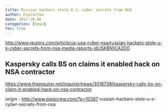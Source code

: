 ```yaml
---
title: Russian hackers stole U.S. cyber secrets from NSA
author: PipisCrew
date: 2017-10-06
categories: [news]
toc: true
---
```


http://www.reuters.com/article/us-usa-cyber-nsa/russian-hackers-stole-u-s-cyber-secrets-from-nsa-media-reports-idUSKBN1CA2DO

## Kaspersky calls BS on claims it enabled hack on NSA contractor

https://www.theinquirer.net/inquirer/news/3018738/kaspersky-calls-bs-on-claim-it-enabled-hack-on-nsa-contractor

origin - http://www.pipiscrew.com/?p=10387 russian-hackers-stole-u-s-cyber-secrets-from-nsa